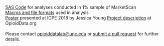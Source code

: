 [SAS Code](OOH_Death_Code.sas) for analyses conducted in 1% sample of MarketScan<br>
[Macros and file formats](TransferDetails.docx) used in analysis<br>
[Poster](Young_OOHDeath_ICPE18_31JULY2018.pdf) presented at ICPE 2018 by Jessica Young
[Project description](https://www.opioiddata.org/studies/predicting-out-of-hospital-death/) at OpioidData.org
<br><br>
Please contact opioiddatalab@unc.edu or [submit a pull request](https://github.com/opioiddatalab/OutOfHospitalDeath/pulls) for further details.
